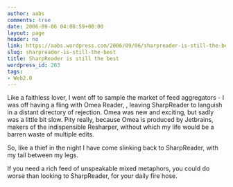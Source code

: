 ```yaml
---
author: aabs
comments: true
date: 2006-09-06 04:08:59+00:00
layout: page
header: no
link: https://aabs.wordpress.com/2006/09/06/sharpreader-is-still-the-best/
slug: sharpreader-is-still-the-best
title: SharpReader is still the best
wordpress_id: 263
tags:
- Web2.0
---
```


Like a faithless lover, I went off to sample the market of feed aggregators - I was off having a fling with Omea Reader, , leaving SharpReader to languish in a distant directory of rejection. Omea was new and exciting, but sadly was a little bit slow. Pity really, because Omea is produced by Jetbrains, makers of the indispensible Resharper, without which my life would be a barren waste of multiple edits.

So, like a thief in the night I have come slinking back to SharpReader, with my tail between my legs.

If you need a rich feed of unspeakable mixed metaphors, you could do worse than looking to SharpReader, for your daily fire hose.
